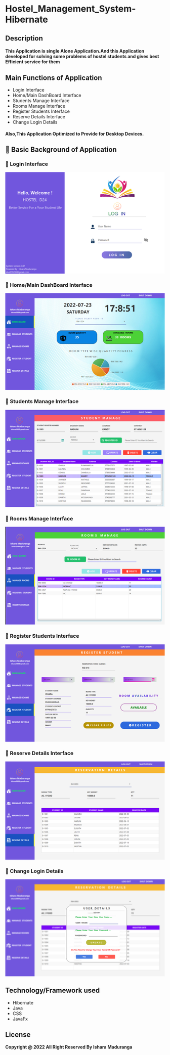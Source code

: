 # Hostel_Management_System-Hibernate

## Description

#### This Application is single Alone Application.And this Application developed for solving some problems of hostel students and gives best Efficient service for them

## Main Functions of Application
* Login Interface
* Home/Main DashBoard Interface
* Students Manage Interface
* Rooms Manage Interface
* Register Students Interface
* Reserve Details Interface
* Change Login Details 

#### Also,This Application Optimized to Provide for Desktop Devices.

## :link: Basic Background of Application

### 🌱 Login Interface
<img src="src/view/assets/Readme/login.png">

### 🌱 Home/Main DashBoard Interface
<img src="src/view/assets/Readme/dashboard.png">

### 🌱 Students Manage Interface
<img src="src/view/assets/Readme/studentmanage.png">

### 🌱 Rooms Manage Interface
<img src="src/view/assets/Readme/roommanage.png">

### 🌱 Register Students Interface
<img src="src/view/assets/Readme/registerstudent.png">

### 🌱 Reserve Details Interface
<img src="src/view/assets/Readme/reservedetails.png">

### 🌱 Change Login Details 
<img src="src/view/assets/Readme/change_loginDetails.png">


## Technology/Framework used
* Hibernate
* Java
* CSS
* JavaFx

## License
**Copyright @ 2022 All Right Reserved By Ishara Maduranga**

